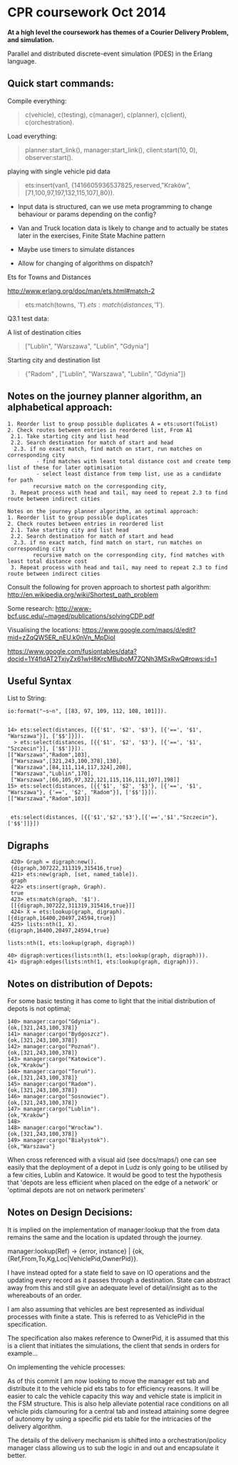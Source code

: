 
CPR coursework Oct 2014
=======================


**At a high level the coursework has themes of a Courier Delivery Problem, 
and simulation.**

Parallel and distributed discrete-event simulation (PDES) in the Erlang language.

Quick start commands:
--------------------

Compile everything:

> c(vehicle), c(testing), c(manager), c(planner), c(client), c(orchestration).
    
    
Load everything:

> planner:start_link(), manager:start_link(), client:start(10, 0), observer:start().


playing with single vehicle pid data
> ets:insert(van1, {1416605936537825,reserved,"Kraków",[71,100,97,197,132,115,107],80}).


- Input data is structured, can we use meta programming to change behaviour or params depending on the config?

- Van and Truck location data is likely to change and to actually be states
later in the exercises, Finite State Machine pattern

- Maybe use timers to simulate distances

- Allow for changing of algorithms on dispatch?

Ets for Towns and Distances

http://www.erlang.org/doc/man/ets.html#match-2
> ets:match(towns, '$1').
> ets:match(distances, '$1').


Q3.1 test data: 

A list of destination cities
> ["Lublin", "Warszawa", "Lublin", "Gdynia"]

Starting city and destination list
> {"Radom" , ["Lublin", "Warszawa", "Lublin", "Gdynia"]}



Notes on the journey planner algorithm, an alphabetical approach:
----------------------------------------------------------------
    1. Reorder list to group possible duplicates A = ets:usort(ToList)
    2. Check routes between entries in reordered list, From A1
     2.1. Take starting city and list head
     2.2. Search destination for match of start and head
      2.3. if no exact match, find match on start, run matches on corresponding city
             - find matches with least total distance cost and create temp list of these for later optimisation
             - select least distance from temp list, use as a candidate for path
            recursive match on the corresponding city,  
     3. Repeat process with head and tail, may need to repeat 2.3 to find route between indirect cities
    
    Notes on the journey planner algorithm, an optimal approach:
    1. Reorder list to group possible duplicates
    2. Check routes between entries in reordered list
     2.1. Take starting city and list head
     2.2. Search destination for match of start and head
      2.3. if no exact match, find match on start, run matches on corresponding city
            recursive match on the corresponding city, find matches with least total distance cost
     3. Repeat process with head and tail, may need to repeat 2.3 to find route between indirect cities
          
Consult the following for proven approach to shortest path algorithm:
http://en.wikipedia.org/wiki/Shortest_path_problem

Some research:
http://www-bcf.usc.edu/~maged/publications/solvingCDP.pdf

Visualising the locations:
https://www.google.com/maps/d/edit?mid=zZqQW5ER_nEU.k0nVn_MpDioI

https://www.google.com/fusiontables/data?docid=1Y4fldAT2TxjyZx61wH8KrcMBuboM7ZQNh3MSxRwQ#rows:id=1



Useful Syntax
-------------

List to String:

    io:format("~s~n", [[83, 97, 109, 112, 108, 101]]).
    
    
    14> ets:select(distances, [{{'$1', '$2', '$3'}, [{'==', '$1', "Warszawa"}], ['$$']}]).
      > ets:select(distances, [{{'$1', '$2', '$3'}, [{'==', '$1', "Szczecin"}], ['$$']}]).
    [["Warszawa","Radom",103],
     ["Warszawa",[321,243,100,378],130],
     ["Warszawa",[84,111,114,117,324],208],
     ["Warszawa","Lublin",170],
     ["Warszawa",[66,105,97,322,121,115,116,111,107],198]]
    15> ets:select(distances, [{{'$1', '$2', '$3'}, [{'==', '$1', "Warszawa"}, {'==', '$2', "Radom"}], ['$$']}]).
    [["Warszawa","Radom",103]]
    
    
     ets:select(distances, [{{'$1','$2','$3'},[{'==','$1',"Szczecin"},['$$']]}])
     
 
Digraphs
--------
 
     420> Graph = digraph:new().   
     {digraph,307222,311319,315416,true}
     421> ets:new(graph, [set, named_table]).                            
     graph
     422> ets:insert(graph, Graph).          
     true
     423> ets:match(graph, '$1').                                        
     [[{digraph,307222,311319,315416,true}]]
     424> X = ets:lookup(graph, digraph).
    [{digraph,16400,20497,24594,true}]
     425> lists:nth(1, X).
    {digraph,16400,20497,24594,true}
    
    lists:nth(1, ets:lookup(graph, digraph))
    
    40> digraph:vertices(lists:nth(1, ets:lookup(graph, digraph))).
    41> digraph:edges(lists:nth(1, ets:lookup(graph, digraph))).  




Notes on distribution of Depots:
-------------------------------

For some basic testing it has come to light that the initial distribution
of depots is not optimal;

    140> manager:cargo("Gdynia").
    {ok,[321,243,100,378]}
    141> manager:cargo("Bydgoszcz").
    {ok,[321,243,100,378]}
    142> manager:cargo("Poznań").   
    {ok,[321,243,100,378]}
    143> manager:cargo("Katowice").
    {ok,"Kraków"}
    144> manager:cargo("Toruń").   
    {ok,[321,243,100,378]}
    145> manager:cargo("Radom").
    {ok,[321,243,100,378]}
    146> manager:cargo("Sosnowiec").
    {ok,[321,243,100,378]}
    147> manager:cargo("Lublin").   
    {ok,"Kraków"}
    148> 
    148> manager:cargo("Wrocław").
    {ok,[321,243,100,378]}
    149> manager:cargo("Białystok").
    {ok,"Warszawa"}

When cross referenced with a visual aid (see docs/maps/) one can see easily that 
the deployment of a depot in Ludz is only going to be utilised by a few cities,
Lublin and Katowice. It would be good to test the hypothesis that 'depots 
are less efficient when placed on the edge of a network' or 'optimal depots
are not on network perimeters'



Notes on Design Decisions:
--------------------------

It is implied on the implementation of manager:lookup that the from
data remains the same and the location is updated through the journey. 

manager:lookup(Ref) -> {error, instance} |
         {ok,{Ref,From,To,Kg,Loc|VehiclePid,OwnerPid}}.
         
I have instead opted for a state field to save on IO operations and the updating every record
as it passes through a destination. State can abstract away from this and
still give an adequate level of detail/insight as to the whereabouts of an order.

I am also assuming that vehicles are best represented as individual processes
with finite a state. This is referred to as VehiclePid in the specification.

The specification also makes reference to OwnerPid, it is assumed that this
is a client that initiates the simulations, the client that sends in orders for example...

On implementing the vehicle processes:

As of this commit I am now looking to move the manager est tab and
distribute it to the vehicle pid ets tabs to for efficiency reasons.
It will be easier to calc the vehicle capacity this way and
vehicle state is implicit in the FSM structure. This is also help
alleviate potential race conditions on all vehicle pids clamouring
for a central tab and instead attaining some degree of autonomy
by using a specific pid ets table for the intricacies of the delivery algorithm.

The details of the delivery mechanism is shifted into a orchestration/policy manager class
allowing us to sub the logic in and out and encapsulate it better.
